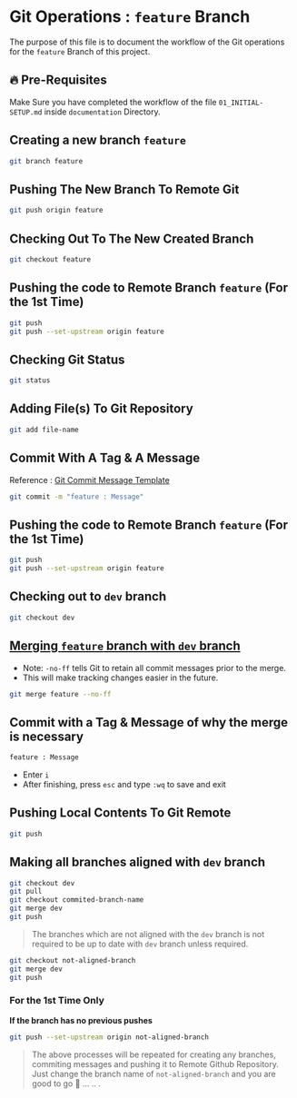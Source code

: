 # Git Operations : `feature` Branch

The purpose of this file is to document the workflow of the Git operations for the `feature` Branch of this project.

## 🔥 Pre-Requisites

Make Sure you have completed the workflow of the file `01_INITIAL-SETUP.md` inside `documentation` Directory.

## Creating a new branch `feature`

```sh
git branch feature
```

## Pushing The New Branch To Remote Git

```sh
git push origin feature
```

## Checking Out To The New Created Branch

```sh
git checkout feature
```

## Pushing the code to Remote Branch `feature` (For the 1st Time)

```sh
git push
git push --set-upstream origin feature
```

## Checking Git Status

```sh
git status
```

## Adding File(s) To Git Repository

```sh
git add file-name
```

## Commit With A Tag & A Message

Reference : [Git Commit Message Template](../../GIT-COMMIT-TEMPLATE.md)

```sh
git commit -m "feature : Message"
```

## Pushing the code to Remote Branch `feature` (For the 1st Time)

```sh
git push
git push --set-upstream origin feature
```

## Checking out to `dev` branch

```sh
git checkout dev
```

## <ins>Merging `feature` branch with `dev` branch</ins>

- Note: `-no-ff` tells Git to retain all commit messages prior to the merge.
- This will make tracking changes easier in the future.

```sh
git merge feature --no-ff
```

## Commit with a Tag & Message of why the merge is necessary

```sh
feature : Message
```

- Enter `i`
- After finishing, press `esc` and type `:wq` to save and exit

## Pushing Local Contents To Git Remote

```sh
git push
```

## Making all branches aligned with `dev` branch

```sh
git checkout dev
git pull
git checkout commited-branch-name
git merge dev
git push
```

> The branches which are not aligned with the `dev` branch is not required to be up to date with `dev` branch unless required.

```sh
git checkout not-aligned-branch
git merge dev
git push
```

### For the 1st Time Only
<b>If the branch has no previous pushes</b>

```sh
git push --set-upstream origin not-aligned-branch
```

> The above processes will be repeated for creating any branches, commiting messages and pushing it to Remote Github Repository. Just change the branch name of `not-aligned-branch` and you are good to go 🚀 ... .. .